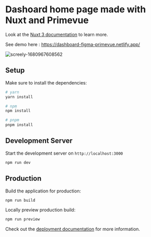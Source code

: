 # Dashoard home page made with Nuxt and Primevue

Look at the [Nuxt 3 documentation](https://nuxt.com/docs/getting-started/introduction) to learn more. <br>

See demo here : https://dashboard-figma-primevue.netlify.app/


![screely-1680967608562](https://user-images.githubusercontent.com/77610660/230729545-3d3bdc8c-a170-418e-b25c-4aa0866a027b.png)


## Setup

Make sure to install the dependencies:

```bash
# yarn
yarn install

# npm
npm install

# pnpm
pnpm install
```

## Development Server

Start the development server on `http://localhost:3000`

```bash
npm run dev
```

## Production

Build the application for production:

```bash
npm run build
```

Locally preview production build:

```bash
npm run preview
```

Check out the [deployment documentation](https://nuxt.com/docs/getting-started/deployment) for more information.
